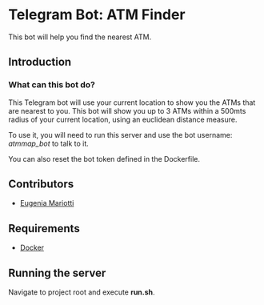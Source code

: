 # Telegram Bot: ATM Finder

This bot will help you find the nearest ATM.

## Introduction

### What can this bot do?

This Telegram bot will use your current location to show you the ATMs that are nearest to you. This bot will show you up to 3 ATMs within a 500mts radius of your current location, using an euclidean distance measure.

To use it, you will need to run this server and use the bot username: *atmmap_bot* to talk to it.

You can also reset the bot token defined in the Dockerfile.

## Contributors

- [Eugenia Mariotti](https://github.com/emariotti3)

## Requirements

- [Docker](https://docker.com)

## Running the server

Navigate to project root and execute **run.sh**.

